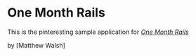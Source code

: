 # One Month Rails

This is the pinteresting sample application for
[*One Month Rails*](http://onemonthrails.com)

by [Matthew Walsh]